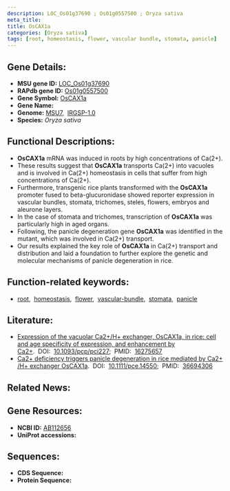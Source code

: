 ```yaml
---
description: LOC_Os01g37690 ; Os01g0557500 ; Oryza sativa
meta_title:
title: OsCAX1a
categories: [Oryza sativa]
tags: [root, homeostasis, flower, vascular bundle, stomata, panicle]
---
```


## Gene Details:
- **MSU gene ID:** [LOC_Os01g37690](http://rice.uga.edu/cgi-bin/ORF_infopage.cgi?orf=LOC_Os01g37690)  
- **RAPdb gene ID:** [Os01g0557500](https://rapdb.dna.affrc.go.jp/locus/?name=Os01g0557500)  
- **Gene Symbol:** <u>OsCAX1a</u>
- **Gene Name:**
- **Genome:**  [MSU7](http://rice.uga.edu/),&nbsp;&nbsp;[IRGSP-1.0](https://rapdb.dna.affrc.go.jp/download/irgsp1.html)
- **Species:** *Oryza sativa*

## Functional Descriptions:
   - **OsCAX1a** mRNA was induced in roots by high concentrations of Ca(2+).
   - These results suggest that **OsCAX1a** transports Ca(2+) into vacuoles and is involved in Ca(2+) homeostasis in cells that suffer from high concentrations of Ca(2+).
   - Furthermore, transgenic rice plants transformed with the **OsCAX1a** promoter fused to beta-glucuronidase showed reporter expression in vascular bundles, stomata, trichomes, steles, flowers, embryos and aleurone layers.
   - In the case of stomata and trichomes, transcription of **OsCAX1a** was particularly high in aged organs.
   - Following, the panicle degeneration gene **OsCAX1a** was identified in the mutant, which was involved in Ca(2+) transport.
   - Our results explained the key role of **OsCAX1a** in Ca(2+) transport and distribution and laid a foundation to further explore the genetic and molecular mechanisms of panicle degeneration in rice.

## Function-related keywords:
   - [root](/tags/root/),&nbsp;&nbsp;[homeostasis](/tags/homeostasis/),&nbsp;&nbsp;[flower](/tags/flower/),&nbsp;&nbsp;[vascular-bundle](/tags/vascular-bundle/),&nbsp;&nbsp;[stomata](/tags/stomata/),&nbsp;&nbsp;[panicle](/tags/panicle/)

## Literature:
   - [Expression of the vacuolar Ca2+/H+ exchanger, OsCAX1a, in rice: cell and age specificity of expression, and enhancement by Ca2+](https://www.doi.org/10.1093/pcp/pci227).&nbsp;&nbsp;DOI:&nbsp;&nbsp;[10.1093/pcp/pci227](https://www.doi.org/10.1093/pcp/pci227);&nbsp;&nbsp;PMID:&nbsp;&nbsp;[16275657](https://pubmed.ncbi.nlm.nih.gov/16275657/)
   - [Ca2+ deficiency triggers panicle degeneration in rice mediated by Ca2+ /H+ exchanger OsCAX1a](https://www.doi.org/10.1111/pce.14550).&nbsp;&nbsp;DOI:&nbsp;&nbsp;[10.1111/pce.14550](https://www.doi.org/10.1111/pce.14550);&nbsp;&nbsp;PMID:&nbsp;&nbsp;[36694306](https://pubmed.ncbi.nlm.nih.gov/36694306/)

## Related News:

## Gene Resources:
- **NCBI ID:**  [AB112656](http://www.ncbi.nlm.nih.gov/nuccore/AB112656)
- **UniProt accessions:** [](https://www.uniprot.org/uniprotkb//entry)

## Sequences:
- **CDS Sequence:**
- **Protein Sequence:**
